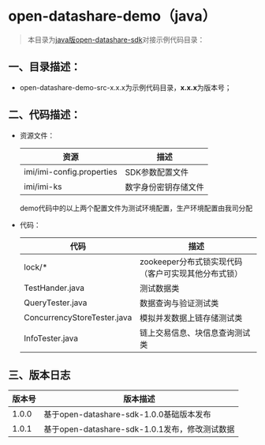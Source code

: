 # open-datashare-demo（java）

> 本目录为[java版open-datashare-sdk](https://github.com/imiapp/data-share/tree/master/sdk)对接示例代码目录：

## 一、目录描述：

- open-datashare-demo-src-x.x.x为示例代码目录，**x.x.x**为版本号；

## 二、代码描述：

- 资源文件：

  | 资源   | 描述                                     |
  | ----- | ---------------------------------------- |
  | imi/imi-config.properties | SDK参数配置文件 |
  | imi/imi-ks | 数字身份密钥存储文件 |
  
  demo代码中的以上两个配置文件为测试环境配置，生产环境配置由我司分配

- 代码：

  | 代码   | 描述                                     |
  | ----- | ---------------------------------------- |
  | lock/* | zookeeper分布式锁实现代码（客户可实现其他分布式锁） |
  | TestHander.java | 测试数据类 |
  | QueryTester.java | 数据查询与验证测试类 |
  | ConcurrencyStoreTester.java | 模拟并发数据上链存储测试类 |
  | InfoTester.java | 链上交易信息、块信息查询测试类 |

## 三、版本日志

  | 版本号   | 版本描述                                     |
  | ----- | ---------------------------------------- |
  | 1.0.0 | 基于open-datashare-sdk-1.0.0基础版本发布 |
  | 1.0.1 | 基于open-datashare-sdk-1.0.1发布，修改测试数据 |
